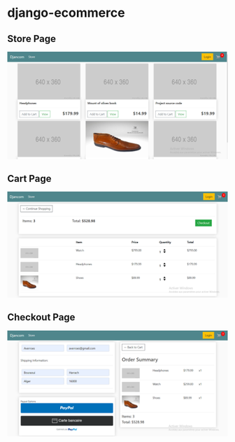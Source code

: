 # django-ecommerce

## Store Page

![](gui/store.png)

## Cart Page

![](gui/cart.png)

## Checkout Page

![](gui/checkout.png)



